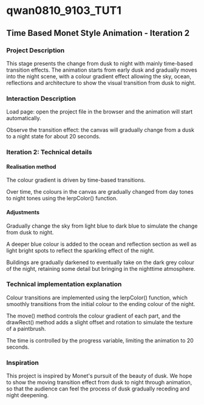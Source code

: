 # qwan0810_9103_TUT1

## Time Based Monet Style Animation - Iteration 2

### Project Description
This stage presents the change from dusk to night with mainly time-based transition effects. The animation starts from early dusk and gradually moves into the night scene, with a colour gradient effect allowing the sky, ocean, reflections and architecture to show the visual transition from dusk to night.

### Interaction Description
Load page: open the project file in the browser and the animation will start automatically.

Observe the transition effect: the canvas will gradually change from a dusk to a night state for about 20 seconds.

### Iteration 2: Technical details
#### Realisation method
The colour gradient is driven by time-based transitions.

Over time, the colours in the canvas are gradually changed from day tones to night tones using the lerpColor() function.

#### Adjustments
Gradually change the sky from light blue to dark blue to simulate the change from dusk to night.

A deeper blue colour is added to the ocean and reflection section as well as light bright spots to reflect the sparkling effect of the night.

Buildings are gradually darkened to eventually take on the dark grey colour of the night, retaining some detail but bringing in the nighttime atmosphere.

### Technical implementation explanation
Colour transitions are implemented using the lerpColor() function, which smoothly transitions from the initial colour to the ending colour of the night.

The move() method controls the colour gradient of each part, and the drawRect() method adds a slight offset and rotation to simulate the texture of a paintbrush.

The time is controlled by the progress variable, limiting the animation to 20 seconds.

### Inspiration
This project is inspired by Monet's pursuit of the beauty of dusk. We hope to show the moving transition effect from dusk to night through animation, so that the audience can feel the process of dusk gradually receding and night deepening.
